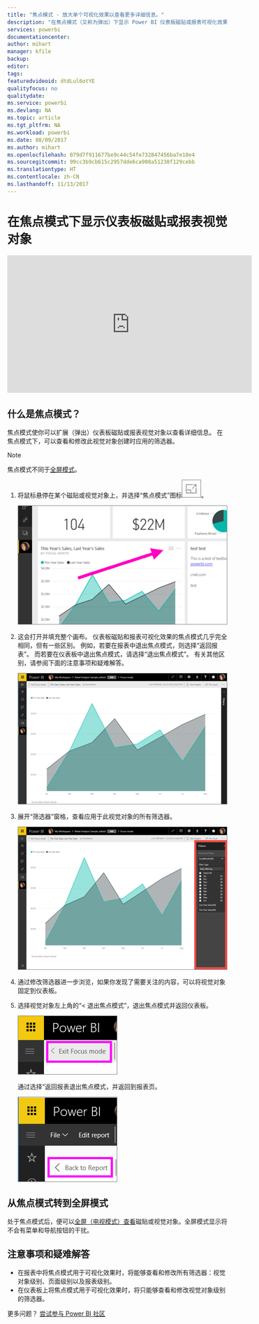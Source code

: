 ```yaml
---
title: "焦点模式 - 放大单个可视化效果以查看更多详细信息。"
description: "在焦点模式（又称为弹出）下显示 Power BI 仪表板磁贴或报表可视化效果的文档。"
services: powerbi
documentationcenter: 
author: mihart
manager: kfile
backup: 
editor: 
tags: 
featuredvideoid: dtdLul6otYE
qualityfocus: no
qualitydate: 
ms.service: powerbi
ms.devlang: NA
ms.topic: article
ms.tgt_pltfrm: NA
ms.workload: powerbi
ms.date: 08/09/2017
ms.author: mihart
ms.openlocfilehash: 079d7f911677be9c44c54fe732847456ba7e10e4
ms.sourcegitcommit: 99cc3b9cb615c2957dde6ca908a51238f129cebb
ms.translationtype: HT
ms.contentlocale: zh-CN
ms.lasthandoff: 11/13/2017
---
```

# <a name="display-a-dashboard-tile-or-report-visual-in-focus-mode"></a>在焦点模式下显示仪表板磁贴或报表视觉对象
<iframe width="560" height="315" src="https://www.youtube.com/embed/dtdLul6otYE" frameborder="0" allowfullscreen></iframe>


## <a name="what-is-focus-mode"></a>什么是焦点模式？
焦点模式使你可以扩展（弹出）仪表板磁贴或报表视觉对象以查看详细信息。  在焦点模式下，可以查看和修改此视觉对象创建时应用的筛选器。  

> [!NOTE]
> 焦点模式不同于[全屏模式](service-tile-fullscreen-mode.md)。
> 
> 

1. 将鼠标悬停在某个磁贴或视觉对象上，并选择“焦点模式”图标![](media/service-focus-mode/pbi_popout.jpg)。  
   
   ![](media/service-focus-mode/power-bi-hover-focus.png)
2. 这会打开并填充整个画布。 仪表板磁贴和报表可视化效果的焦点模式几乎完全相同，但有一些区别。 例如，若要在报表中退出焦点模式，则选择“返回报表”。 而若要在仪表板中退出焦点模式，请选择“退出焦点模式”。 有关其他区别，请参阅下面的注意事项和疑难解答。
   
   ![](media/service-focus-mode/power-bi-display-focus-newer2.png)
3. 展开“筛选器”窗格，查看应用于此视觉对象的所有筛选器。
   
   ![](media/service-focus-mode/power-bi-display-focus-filters.png)
4. 通过修改筛选器进一步浏览，如果你发现了需要关注的内容，可以将视觉对象固定到仪表板。   
5. 选择视觉对象左上角的“< 退出焦点模式”，退出焦点模式并返回仪表板。
   
    ![](media/service-focus-mode/power-bi-exit-focus.png)    
   
    通过选择“返回报表退出焦点模式，并返回到报表页。    
   
    ![](media/service-focus-mode/power-bi-exit-focus-report.png)

## <a name="go-from-focus-mode-to-full-screen-mode"></a>从焦点模式转到全屏模式
处于焦点模式后，便可以[全屏（电视模式）查看](service-tile-fullscreen-mode.md)磁贴或视觉对象。全屏模式显示将不会有菜单和导航按钮的干扰。

## <a name="considerations-and-troubleshooting"></a>注意事项和疑难解答
* 在报表中将焦点模式用于可视化效果时，将能够查看和修改所有筛选器：视觉对象级别、页面级别以及报表级别。    
* 在仪表板上将焦点模式用于可视化效果时，将只能够查看和修改视觉对象级别的筛选器。

更多问题？ [尝试参与 Power BI 社区](http://community.powerbi.com/)

